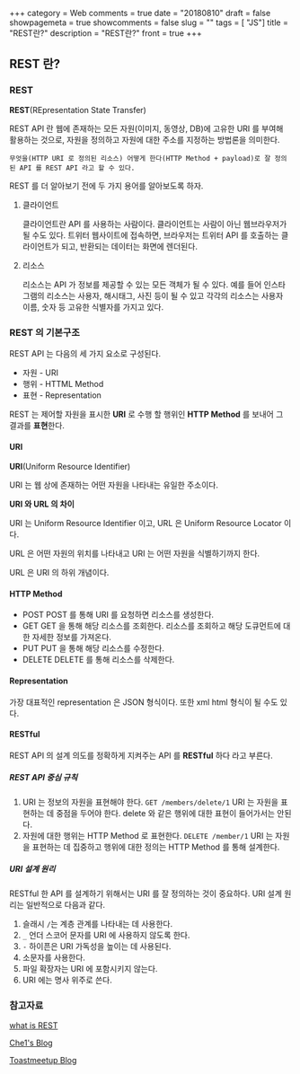 +++
category = Web
comments = true
date = "20180810"
draft = false
showpagemeta = true
showcomments = false
slug = ""
tags = [ "JS"]
title = "REST란?"
description = "REST란?"
front = true
+++

## REST 란?

### REST

**REST**(REpresentation State Transfer)

REST API 란 웹에 존재하는 모든 자원(이미지, 동영상, DB)에 고유한 URI 를 부여해 활용하는 것으로, 자원을 정의하고 자원에 대한 주소를 지정하는 방법론을 의미한다.

`무엇을(HTTP URI 로 정의된 리소스) 어떻게 한다(HTTP Method + payload)로 잘 정의된 API 를 REST API 라고 할 수 있다.`

REST 를 더 알아보기 전에 두 가지 용어를 알아보도록 하자.

1. 클라이언트

   클라이언트란 API 를 사용하는 사람이다.
   클라이언트는 사람이 아닌 웹브라우저가 될 수도 있다. 트위터 웹사이트에 접속하면, 브라우저는 트위터 API 를 호출하는 클라이언트가 되고, 반환되는 데이터는 화면에 렌더된다.

2. 리소스

   리소스는 API 가 정보를 제공할 수 있는 모든 객체가 될 수 있다.
   예를 들어 인스타그램의 리소스는 사용자, 해시태그, 사진 등이 될 수 있고 각각의 리소스는 사용자 이름, 숫자 등 고유한 식별자를 가지고 있다.

### REST 의 기본구조

REST API 는 다음의 세 가지 요소로 구성된다.

- 자원 - URI
- 행위 - HTTML Method
- 표현 - Representation

REST 는 제어할 자원을 표시한 **URI** 로 수행 할 행위인 **HTTP Method** 를 보내어 그 결과를 **표현**한다.

#### URI

**URI**(Uniform Resource Identifier)

URI 는 웹 상에 존재하는 어떤 자원을 나타내는 유일한 주소이다.

**URI 와 URL 의 차이**

URI 는 Uniform Resource Identifier 이고,
URL 은 Uniform Resource Locator 이다.

URL 은 어떤 자원의 위치를 나타내고
URI 는 어떤 자원을 식별하기까지 한다.

URL 은 URI 의 하위 개념이다.

#### HTTP Method

- POST
  POST 를 통해 URI 를 요청하면 리소스를 생성한다.
- GET
  GET 을 통해 해당 리소스를 조회한다. 리소스를 조회하고 해당 도큐먼트에 대한 자세한 정보를 가져온다.
- PUT
  PUT 을 통해 해당 리소스를 수정한다.
- DELETE
  DELETE 를 통해 리소스를 삭제한다.

#### Representation

가장 대표적인 representation 은 JSON 형식이다. 또한 xml html 형식이 될 수도 있다.

#### RESTful

REST API 의 설계 의도를 정확하게 지켜주는 API 를 **RESTful** 하다 라고 부른다.

##### REST API 중심 규칙

1. URI 는 정보의 자원을 표현해야 한다.
   `GET /members/delete/1`
   URI 는 자원을 표현하는 데 중점을 두어야 한다. delete 와 같은 행위에 대한 표현이 들어가서는 안된다.
2. 자원에 대한 행위는 HTTP Method 로 표현한다.
   `DELETE /member/1`
   URI 는 자원을 표현하는 데 집중하고 행위에 대한 정의는 HTTP Method 를 통해 설계한다.

##### URI 설계 원리

RESTful 한 API 를 설계하기 위해서는 URI 를 잘 정의하는 것이 중요하다.
URI 설계 원리는 일반적으로 다음과 같다.

1. 슬래시 `/`는 계층 관계를 나타내는 데 사용한다.
2. `_` 언더 스코어 문자를 URI 에 사용하지 않도록 한다.
3. `-` 하이픈은 URI 가독성을 높이는 데 사용된다.
4. 소문자를 사용한다.
5. 파일 확장자는 URI 에 포함시키지 않는다.
6. URI 에는 명사 위주로 쓴다.

### 참고자료

[what is REST](https://medium.com/extend/what-is-rest-a-simple-explanation-for-beginners-part-1-introduction-b4a072f8740f)

[Che1's Blog](https://nachwon.github.io/rest-1/)

[Toastmeetup Blog](http://meetup.toast.com/posts/92)
